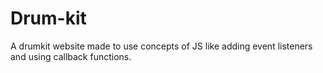 # Drum-kit
A drumkit website made to use concepts of JS like adding event listeners and using callback functions.
